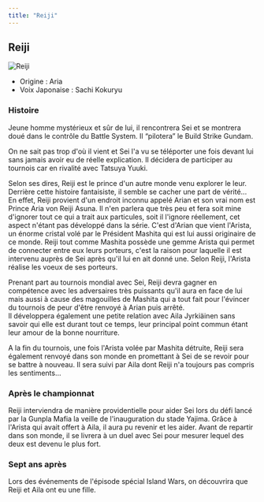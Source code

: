 ```yaml
---
title: "Reiji"
---
```


Reiji
-----


![Reiji](/images/stories/saga/gundambf/persos/reiji.png)


* Origine : Aria
* Voix Japonaise : Sachi Kokuryu


### Histoire


Jeune homme mystérieux et sûr de lui, il rencontrera Sei et se montrera doué dans le contrôle du Battle System. Il “pilotera” le Build Strike Gundam.


On ne sait pas trop d'où il vient et Sei l'a vu se téléporter une fois devant lui sans jamais avoir eu de réelle explication. Il décidera de participer au tournois car en rivalité avec Tatsuya Yuuki.


Selon ses dires, Reiji est le prince d'un autre monde venu explorer le leur. Derrière cette histoire fantaisiste, il semble se cacher une part de vérité... En effet, Reiji provient d'un endroit inconnu appelé Arian et son vrai nom est Prince Aria von Reiji Asuna. Il n'en parlera que très peu et fera soit mine d'ignorer tout ce qui a trait aux particules, soit il l'ignore réellement, cet aspect n'étant pas développé dans la série. C'est d'Arian que vient l'Arista, un énorme cristal volé par le Président Mashita qui est lui aussi originaire de ce monde. Reiji tout comme Mashita possède une gemme Arista qui permet de connecter entre eux leurs porteurs, c'est la raison pour laquelle il est intervenu auprès de Sei après qu'il lui en ait donné une. Selon Reiji, l'Arista réalise les voeux de ses porteurs.


Prenant part au tournois mondial avec Sei, Reiji devra gagner en compétence avec les adversaires très puissants qu'il aura en face de lui mais aussi à cause des magouilles de Mashita qui a tout fait pour l'évincer du tournois de peur d'être renvoyé à Arian puis arrêté.   
Il développera également une petite relation avec Aila Jyrkiäinen sans savoir qui elle est durant tout ce temps, leur principal point commun étant leur amour de la bonne nourriture.


A la fin du tournois, une fois l'Arista volée par Mashita détruite, Reiji sera également renvoyé dans son monde en promettant à Sei de se revoir pour se battre à nouveau. Il sera suivi par Aila dont Reiji n'a toujours pas compris les sentiments...


### Après le championnat


Reiji interviendra de manière providentielle pour aider Sei lors du défi lancé par la Gunpla Mafia la veille de l'inauguration du stade Yajima. Grâce à l'Arista qui avait offert à Aila, il aura pu revenir et les aider. Avant de repartir dans son monde, il se livrera à un duel avec Sei pour mesurer lequel des deux est devenu le plus fort. 


### Sept ans après


Lors des événements de l'épisode spécial Island Wars, on découvrira que Reiji et Aila ont eu une fille.


